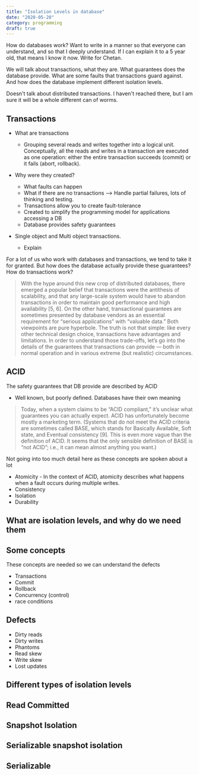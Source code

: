 ```yaml
---
title: "Isolation Levels in database"
date: "2020-05-20"
category: programming
draft: true
---
```


How do databases work? Want to write in a manner so that everyone can understand, and so that I deeply understand. If I can explain it to a 5 year old, that means I know it now. Write for Chetan.

We will talk about transactions, what they are. What guarantees does the database provide. What are some faults that transactions guard against. And how does the database implement different isolation levels.

Doesn't talk about distributed transactions. I haven't reached there, but I am sure it will be a whole different can of worms.

## Transactions

- What are transactions
  - Grouping several reads and writes together into a logical unit. Conceptually, all the reads and writes in a transaction are executed as one operation: either the entire transaction succeeds (commit) or it fails (abort, rollback).

- Why were they created?
  - What faults can happen
  - What if there are no transactions --> Handle partial failures, lots of thinking and testing.
  - Transactions allow you to create fault-tolerance
  - Created to simplify the programming model for applications accessing a DB
  - Database provides safety guarantees

- Single object and Multi object transactions.
  - Explain

For a lot of us who work with databases and transactions, we tend to take it for granted. But how does the database actually provide these guarantees? How do transactions work?

> With the hype around this new crop of distributed databases, there emerged a popular belief that transactions were the antithesis of scalability, and that any large-scale system would have to abandon transactions in order to maintain good performance and high availability [5, 6]. On the other hand, transactional guarantees are sometimes presented by database vendors as an essential requirement for “serious applications” with “valuable data.” Both viewpoints are pure hyperbole. The truth is not that simple: like every other technical design choice, transactions have advantages and limitations. In order to understand those trade-offs, let’s go into the details of the guarantees that transactions can provide — both in normal operation and in various extreme (but realistic) circumstances.


## ACID

The safety guarantees that DB provide are described by ACID

- Well known, but poorly defined. Databases have their own meaning

> Today, when a system claims to be “ACID compliant,” it’s unclear what guarantees you can actually expect. ACID has unfortunately become mostly a marketing term. (Systems that do not meet the ACID criteria are sometimes called BASE, which stands for Basically Available, Soft state, and Eventual consistency [9]. This is even more vague than the definition of ACID. It seems that the only sensible definition of BASE is “not ACID”; i.e., it can mean almost anything you want.)

Not going into too much detail here as these concepts are spoken about a lot

- Atomicity - In the context of ACID, atomicity describes what happens when a fault occurs during multiple writes.
- Consistency
- Isolation
- Durability



## What are isolation levels, and why do we need them


## Some concepts

These concepts are needed so we can understand the defects
- Transactions
- Commit
- Rollback
- Concurrency (control)
- race conditions

## Defects
- Dirty reads
- Dirty writes
- Phantoms
- Read skew
- Write skew
- Lost updates


## Different types of isolation levels

## Read Committed

## Snapshot Isolation

## Serializable snapshot isolation

## Serializable
